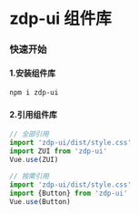 # zdp-ui 组件库

### 快速开始

#### 1.安装组件库

```bash
npm i zdp-ui
```

#### 2.引用组件库

```javascript
// 全部引用
import 'zdp-ui/dist/style.css'
import ZUI from 'zdp-ui'
Vue.use(ZUI)

// 按需引用
import 'zdp-ui/dist/style.css'
import {Button} from 'zdp-ui'
Vue.use(Button)
```
